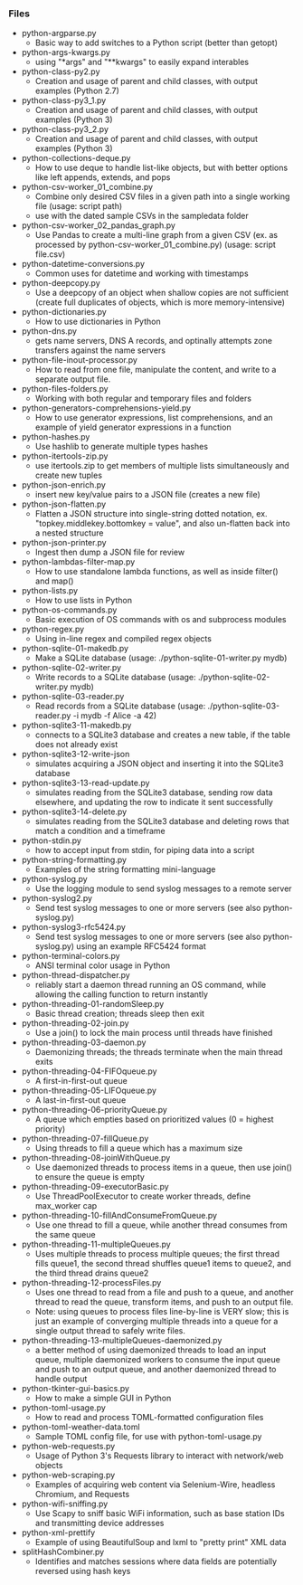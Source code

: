 ### Files
- python-argparse.py
	- Basic way to add switches to a Python script (better than getopt)
- python-args-kwargs.py
	- using "\*args" and "\*\*kwargs" to easily expand interables
- python-class-py2.py
	- Creation and usage of parent and child classes, with output examples (Python 2.7)
- python-class-py3_1.py
	- Creation and usage of parent and child classes, with output examples (Python 3)
- python-class-py3_2.py
	- Creation and usage of parent and child classes, with output examples (Python 3)
- python-collections-deque.py
	- How to use deque to handle list-like objects, but with better options like left appends, extends, and pops
- python-csv-worker_01_combine.py
	- Combine only desired CSV files in a given path into a single working file (usage: script path)
	- use with the dated sample CSVs in the sampledata folder
- python-csv-worker_02_pandas_graph.py
	- Use Pandas to create a multi-line graph from a given CSV (ex. as processed by python-csv-worker_01_combine.py) (usage: script file.csv)
- python-datetime-conversions.py
	- Common uses for datetime and working with timestamps
- python-deepcopy.py
	- Use a deepcopy of an object when shallow copies are not sufficient (create full duplicates of objects, which is more memory-intensive)
- python-dictionaries.py
	- How to use dictionaries in Python
- python-dns.py
	- gets name servers, DNS A records, and optinally attempts zone transfers against the name servers
- python-file-inout-processor.py
	- How to read from one file, manipulate the content, and write to a separate output file.
- python-files-folders.py
	- Working with both regular and temporary files and folders
- python-generators-comprehensions-yield.py
	- How to use generator expressions, list comprehensions, and an example of yield generator expressions in a function
- python-hashes.py
	- Use hashlib to generate multiple types hashes
- python-itertools-zip.py
	- use itertools.zip to get members of multiple lists simultaneously and create new tuples
- python-json-enrich.py
	- insert new key/value pairs to a JSON file (creates a new file)
- python-json-flatten.py
	- Flatten a JSON structure into single-string dotted notation, ex. "topkey.middlekey.bottomkey = value", and also un-flatten back into a nested structure
- python-json-printer.py
	- Ingest then dump a JSON file for review
- python-lambdas-filter-map.py
	- How to use standalone lambda functions, as well as inside filter() and map()
- python-lists.py
	- How to use lists in Python
- python-os-commands.py
	- Basic execution of OS commands with os and subprocess modules
- python-regex.py
	- Using in-line regex and compiled regex objects
- python-sqlite-01-makedb.py
	- Make a SQLite database (usage: ./python-sqlite-01-writer.py mydb)
- python-sqlite-02-writer.py
	- Write records to a SQLite database (usage: ./python-sqlite-02-writer.py mydb)
- python-sqlite-03-reader.py
	- Read records from a SQLite database (usage: ./python-sqlite-03-reader.py -i mydb -f Alice -a 42)
- python-sqlite3-11-makedb.py
	- connects to a SQLite3 database and creates a new table, if the table does not already exist
- python-sqlite3-12-write-json
	- simulates acquiring a JSON object and inserting it into the SQLite3 database
- python-sqlite3-13-read-update.py
	- simulates reading from the SQLite3 database, sending row data elsewhere, and updating the row to indicate it sent successfully
- python-sqlite3-14-delete.py
	- simulates reading from the SQLite3 database and deleting rows that match a condition and a timeframe
- python-stdin.py
	- how to accept input from stdin, for piping data into a script
- python-string-formatting.py
	- Examples of the string formatting mini-language
- python-syslog.py
	- Use the logging module to send syslog messages to a remote server
- python-syslog2.py
	- Send test syslog messages to one or more servers (see also python-syslog.py)
- python-syslog3-rfc5424.py
	- Send test syslog messages to one or more servers (see also python-syslog.py) using an example RFC5424 format
- python-terminal-colors.py
	- ANSI terminal color usage in Python
- python-thread-dispatcher.py
	- reliably start a daemon thread running an OS command, while allowing the calling function to return instantly
- python-threading-01-randomSleep.py
	- Basic thread creation; threads sleep then exit
- python-threading-02-join.py
	- Use a join() to lock the main process until threads have finished
- python-threading-03-daemon.py
	- Daemonizing threads; the threads terminate when the main thread exits
- python-threading-04-FIFOqueue.py
	- A first-in-first-out queue
- python-threading-05-LIFOqueue.py
	- A last-in-first-out queue
- python-threading-06-priorityQueue.py
	- A queue which empties based on prioritized values (0 = highest priority)
- python-threading-07-fillQueue.py
	- Using threads to fill a queue which has a maximum size
- python-threading-08-joinWithQueue.py
	- Use daemonized threads to process items in a queue, then use join() to ensure the queue is empty
- python-threading-09-executorBasic.py
	- Use ThreadPoolExecutor to create worker threads, define max_worker cap
- python-threading-10-fillAndConsumeFromQueue.py
	- Use one thread to fill a queue, while another thread consumes from the same queue
- python-threading-11-multipleQueues.py
	- Uses multiple threads to process multiple queues; the first thread fills queue1, the second thread shuffles queue1 items to queue2, and the third thread drains queue2
- python-threading-12-processFiles.py
	- Uses one thread to read from a file and push to a queue, and another thread to read the queue, transform items, and push to an output file.
	- Note: using queues to process files line-by-line is VERY slow; this is just an example of converging multiple threads into a queue for a single output thread to safely write files.
- python-threading-13-multipleQueues-daemonized.py
	- a better method of using daemonized threads to load an input queue, multiple daemonized workers to consume the input queue and push to an output queue, and another daemonized thread to handle output
- python-tkinter-gui-basics.py
	- How to make a simple GUI in Python
- python-toml-usage.py
	- How to read and process TOML-formatted configuration files
- python-toml-weather-data.toml
	- Sample TOML config file, for use with python-toml-usage.py
- python-web-requests.py
	- Usage of Python 3's Requests library to interact with network/web objects
- python-web-scraping.py
	- Examples of acquiring web content via Selenium-Wire, headless Chromium, and Requests
- python-wifi-sniffing.py
	- Use Scapy to sniff basic WiFi information, such as base station IDs and transmitting device addresses
- python-xml-prettify
	- Example of using BeautifulSoup and lxml to "pretty print" XML data
- splitHashCombiner.py
	- Identifies and matches sessions where data fields are potentially reversed using hash keys
